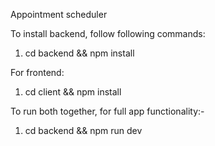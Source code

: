 Appointment scheduler

To install backend, follow following commands:
1)  cd backend && npm install

For frontend:

1) cd client && npm install

To run both together, for full app functionality:-

1) cd backend && npm run dev